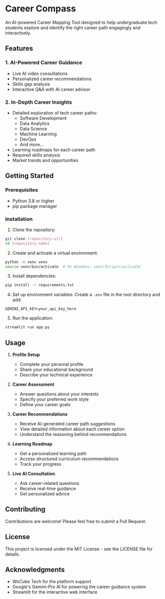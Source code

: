 # Career Compass

An AI-powered Career Mapping Tool designed to help undergraduate tech students explore and identify the right career path engagingly and interactively.

## Features

### 1. AI-Powered Career Guidance
- Live AI video consultations
- Personalized career recommendations
- Skills gap analysis
- Interactive Q&A with AI career advisor

### 2. In-Depth Career Insights
- Detailed exploration of tech career paths:
  - Software Development
  - Data Analytics
  - Data Science
  - Machine Learning
  - DevOps
  - And more...
- Learning roadmaps for each career path
- Required skills analysis
- Market trends and opportunities

## Getting Started

### Prerequisites
- Python 3.8 or higher
- pip package manager

### Installation

1. Clone the repository:
```bash
git clone [repository-url]
cd [repository-name]
```

2. Create and activate a virtual environment:
```bash
python -m venv venv
source venv/bin/activate  # On Windows: venv\Scripts\activate
```

3. Install dependencies:
```bash
pip install -r requirements.txt
```

4. Set up environment variables:
Create a `.env` file in the root directory and add:
```
GEMINI_API_KEY=your_api_key_here
```

5. Run the application:
```bash
streamlit run app.py
```

## Usage

1. **Profile Setup**
   - Complete your personal profile
   - Share your educational background
   - Describe your technical experience

2. **Career Assessment**
   - Answer questions about your interests
   - Specify your preferred work style
   - Define your career goals

3. **Career Recommendations**
   - Receive AI-generated career path suggestions
   - View detailed information about each career option
   - Understand the reasoning behind recommendations

4. **Learning Roadmap**
   - Get a personalized learning path
   - Access structured curriculum recommendations
   - Track your progress

5. **Live AI Consultation**
   - Ask career-related questions
   - Receive real-time guidance
   - Get personalized advice

## Contributing

Contributions are welcome! Please feel free to submit a Pull Request.

## License

This project is licensed under the MIT License - see the LICENSE file for details.

## Acknowledgments

- WsCube Tech for the platform support
- Google's Gemini-Pro AI for powering the career guidance system
- Streamlit for the interactive web interface